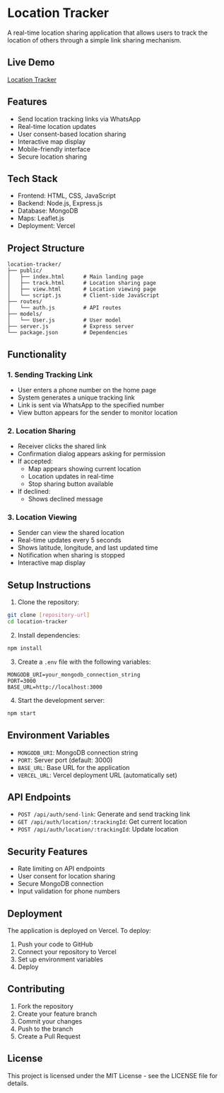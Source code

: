 # Location Tracker

A real-time location sharing application that allows users to track the location of others through a simple link sharing mechanism.

## Live Demo
[Location Tracker](https://location-tracker-tan-chi.vercel.app/)

## Features
- Send location tracking links via WhatsApp
- Real-time location updates
- User consent-based location sharing
- Interactive map display
- Mobile-friendly interface
- Secure location sharing

## Tech Stack
- Frontend: HTML, CSS, JavaScript
- Backend: Node.js, Express.js
- Database: MongoDB
- Maps: Leaflet.js
- Deployment: Vercel

## Project Structure
```
location-tracker/
├── public/
│   ├── index.html      # Main landing page
│   ├── track.html      # Location sharing page
│   ├── view.html       # Location viewing page
│   └── script.js       # Client-side JavaScript
├── routes/
│   └── auth.js         # API routes
├── models/
│   └── User.js         # User model
├── server.js           # Express server
└── package.json        # Dependencies
```

## Functionality

### 1. Sending Tracking Link
- User enters a phone number on the home page
- System generates a unique tracking link
- Link is sent via WhatsApp to the specified number
- View button appears for the sender to monitor location

### 2. Location Sharing
- Receiver clicks the shared link
- Confirmation dialog appears asking for permission
- If accepted:
  - Map appears showing current location
  - Location updates in real-time
  - Stop sharing button available
- If declined:
  - Shows declined message

### 3. Location Viewing
- Sender can view the shared location
- Real-time updates every 5 seconds
- Shows latitude, longitude, and last updated time
- Notification when sharing is stopped
- Interactive map display

## Setup Instructions

1. Clone the repository:
```bash
git clone [repository-url]
cd location-tracker
```

2. Install dependencies:
```bash
npm install
```

3. Create a `.env` file with the following variables:
```
MONGODB_URI=your_mongodb_connection_string
PORT=3000
BASE_URL=http://localhost:3000
```

4. Start the development server:
```bash
npm start
```

## Environment Variables
- `MONGODB_URI`: MongoDB connection string
- `PORT`: Server port (default: 3000)
- `BASE_URL`: Base URL for the application
- `VERCEL_URL`: Vercel deployment URL (automatically set)

## API Endpoints
- `POST /api/auth/send-link`: Generate and send tracking link
- `GET /api/auth/location/:trackingId`: Get current location
- `POST /api/auth/location/:trackingId`: Update location

## Security Features
- Rate limiting on API endpoints
- User consent for location sharing
- Secure MongoDB connection
- Input validation for phone numbers

## Deployment
The application is deployed on Vercel. To deploy:
1. Push your code to GitHub
2. Connect your repository to Vercel
3. Set up environment variables
4. Deploy

## Contributing
1. Fork the repository
2. Create your feature branch
3. Commit your changes
4. Push to the branch
5. Create a Pull Request

## License
This project is licensed under the MIT License - see the LICENSE file for details. 